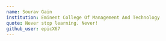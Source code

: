 ```yaml
---
name: Sourav Gain
institution: Eminent College Of Management And Technology
quote: Never stop learning. Never!
github_user: epicX67
---
```

